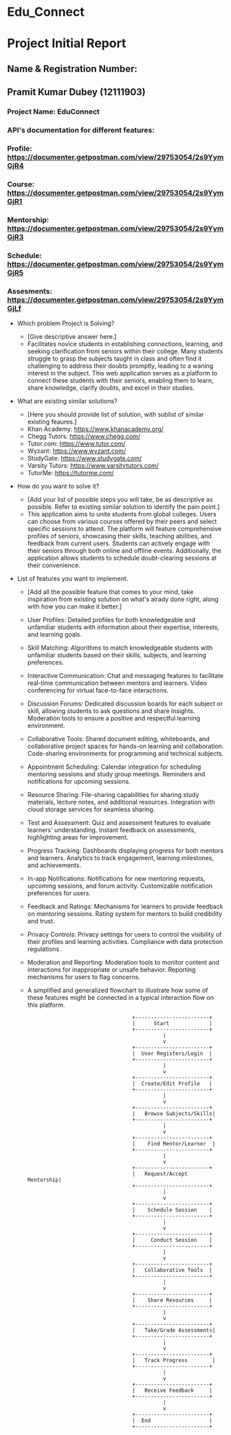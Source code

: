 # Edu_Connect

# Project Initial Report

## Name & Registration Number:
## Pramit Kumar Dubey (12111903)

### Project Name: EduConnect

### API's documentation for different features: 
### Profile: https://documenter.getpostman.com/view/29753054/2s9YymGjR4
### Course: https://documenter.getpostman.com/view/29753054/2s9YymGjR1
### Mentorship: https://documenter.getpostman.com/view/29753054/2s9YymGjR3
### Schedule: https://documenter.getpostman.com/view/29753054/2s9YymGjR5
### Assesments: https://documenter.getpostman.com/view/29753054/2s9YymGjLf


- Which problem Project is Solving?

  - [Give descriptive answer here.]
  - Facilitates novice students in establishing connections, learning, and seeking clarification from seniors within their college. Many students struggle to grasp the subjects taught in class and often find it challenging to address their doubts promptly, leading to a waning interest in the subject. This web application serves as a platform to connect these students with their seniors, enabling them to learn, share knowledge, clarify doubts, and excel in their studies.

- What are existing similar solutions?

  - [Here you should provide list of solution, with sublist of similar existing feaures.]
  - Khan Academy: https://www.khanacademy.org/
  - Chegg Tutors: https://www.chegg.com/
  - Tutor.com: https://www.tutor.com/
  - Wyzant: https://www.wyzant.com/
  - StudyGate: https://www.studygate.com/
  - Varsity Tutors: https://www.varsitytutors.com/
  - TutorMe: https://tutorme.com/

- How do you want to solve it?

  - [Add your list of possible steps you will take, be as descriptive as possible. Refer to existing similar solution to identify the pain point.]
  - This application aims to unite students from global colleges. Users can choose from various courses offered by their peers and select specific sessions to attend. The platform will feature comprehensive profiles of seniors, showcasing their skills, teaching abilities, and feedback from current users. Students can actively engage with their seniors through both online and offline events. Additionally, the application allows students to schedule doubt-clearing sessions at their convenience.

- List of features you want to implement.

  - [Add all the possible feature that comes to your mind, take inspiration from existing solution on what's alrady done right, along with how you can make it better.]

  - User Profiles: Detailed profiles for both knowledgeable and unfamiliar students with information about their expertise, interests, and learning goals.

  - Skill Matching: Algorithms to match knowledgeable students with unfamiliar students based on their skills, subjects, and learning preferences. 

  - Interactive Communication: Chat and messaging features to facilitate real-time communication between mentors and learners.
   Video conferencing for virtual face-to-face interactions. 

  - Discussion Forums: Dedicated discussion boards for each subject or skill, allowing students to ask questions and share insights.
   Moderation tools to ensure a positive and respectful learning environment.

  - Collaborative Tools: Shared document editing, whiteboards, and collaborative project spaces for hands-on learning and collaboration.
   Code-sharing environments for programming and technical subjects.

  - Appointment Scheduling: Calendar integration for scheduling mentoring sessions and study group meetings.
   Reminders and notifications for upcoming sessions.

  - Resource Sharing: File-sharing capabilities for sharing study materials, lecture notes, and additional resources.
   Integration with cloud storage services for seamless sharing.

  - Test and Assessment: Quiz and assessment features to evaluate learners' understanding.
   Instant feedback on assessments, highlighting areas for improvement.

  - Progress Tracking: Dashboards displaying progress for both mentors and learners.
   Analytics to track engagement, learning milestones, and achievements. 

  - In-app Notifications: Notifications for new mentoring requests, upcoming sessions, and forum activity.
   Customizable notification preferences for users.

  - Feedback and Ratings: Mechanisms for learners to provide feedback on mentoring sessions.
   Rating system for mentors to build credibility and trust.

  - Privacy Controls: Privacy settings for users to control the visibility of their profiles and learning activities.
   Compliance with data protection regulations.

  - Moderation and Reporting: Moderation tools to monitor content and interactions for inappropriate or unsafe behavior.
   Reporting mechanisms for users to flag concerns.

  - A simplified and generalized flowchart to illustrate how some of these features might be connected in a typical interaction flow on this platform. 

                                          +------------------------+
                                          |      Start             |
                                          +------------------------+
                                                    |
                                                    v
                                          +------------------------+
                                          |  User Registers/Login  |
                                          +------------------------+
                                                    |
                                                    v
                                          +------------------------+
                                          |  Create/Edit Profile   |
                                          +------------------------+
                                                    |
                                                    v
                                          +------------------------+
                                          |   Browse Subjects/Skills|
                                          +------------------------+
                                                    |
                                                    v
                                          +------------------------+
                                          |    Find Mentor/Learner  |
                                          +------------------------+
                                                    |
                                                    v
                                          +------------------------+
                                          |   Request/Accept Mentorship|
                                          +------------------------+
                                                    |
                                                    v
                                          +------------------------+
                                          |    Schedule Session    |
                                          +------------------------+
                                                    |
                                                    v
                                          +------------------------+
                                          |     Conduct Session    |
                                          +------------------------+
                                                    |
                                                    v
                                          +------------------------+
                                          |   Collaborative Tools  |
                                          +------------------------+
                                                    |
                                                    v
                                          +------------------------+
                                          |    Share Resources     |
                                          +------------------------+
                                                    |
                                                    v
                                          +------------------------+
                                          |   Take/Grade Assessments|
                                          +------------------------+
                                                    |
                                                    v
                                          +------------------------+
                                          |   Track Progress        |
                                          +------------------------+
                                                    |
                                                    v
                                          +------------------------+
                                          |   Receive Feedback     |
                                          +------------------------+
                                                    |
                                                    v
                                          +------------------------+
                                          |  End                   |
                                          +------------------------+

  


